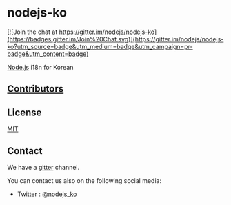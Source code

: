 # nodejs-ko

[![Join the chat at https://gitter.im/nodejs/nodejs-ko](https://badges.gitter.im/Join%20Chat.svg)](https://gitter.im/nodejs/nodejs-ko?utm_source=badge&utm_medium=badge&utm_campaign=pr-badge&utm_content=badge)

[Node.js](https://nodejs.org/) i18n for Korean

## [Contributors](https://github.com/nodejs/nodejs-ko/graphs/contributors)

## License

[MIT](https://tldrlegal.com/license/mit-license)

## Contact

We have a [gitter](https://gitter.im/nodejs/nodejs-ko) channel.

You can contact us also on the following social media:

- Twitter : [@nodejs_ko](https://twitter.com/nodejs_ko)
